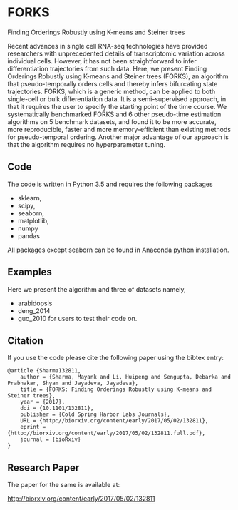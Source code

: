 # FORKS
Finding Orderings Robustly using K-means and Steiner trees

Recent advances in single cell RNA-seq technologies have provided researchers with unprecedented details of transcriptomic variation across individual cells. However, it
has not been straightforward to infer differentiation trajectories from such data. Here, we present Finding Orderings Robustly
using K-means and Steiner trees (FORKS), an algorithm that pseudo-temporally orders cells and thereby infers bifurcating state
trajectories. FORKS, which is a generic method, can be applied to both single-cell or bulk differentiation data. It is a semi-supervised approach, in that it requires
the user to specify the starting point of the time course. We systematically benchmarked FORKS and 6 other pseudo-time estimation algorithms on 5 benchmark datasets, and
found it to be more accurate, more reproducible, faster and more memory-efficient than existing methods for pseudo-temporal ordering. Another major
advantage of our approach is that the algorithm requires no hyperparameter tuning.

## Code
The code is written in Python 3.5 and requires the following packages
* sklearn,
* scipy,
* seaborn,
* matplotlib, 
* numpy 
* pandas

All packages except seaborn can be found in Anaconda python installation.

## Examples
Here we present the algorithm and three of datasets namely, 
* arabidopsis
* deng_2014  
* guo_2010 
for users to test their code on.

## Citation
If you use the code please cite the following paper using the bibtex entry:

```
@article {Sharma132811,
	author = {Sharma, Mayank and Li, Huipeng and Sengupta, Debarka and Prabhakar, Shyam and Jayadeva, Jayadeva},
	title = {FORKS: Finding Orderings Robustly using K-means and Steiner trees},
	year = {2017},
	doi = {10.1101/132811},
	publisher = {Cold Spring Harbor Labs Journals},
	URL = {http://biorxiv.org/content/early/2017/05/02/132811},
	eprint = {http://biorxiv.org/content/early/2017/05/02/132811.full.pdf},
	journal = {bioRxiv}
}
```

## Research Paper
The paper for the same is available at:

http://biorxiv.org/content/early/2017/05/02/132811
